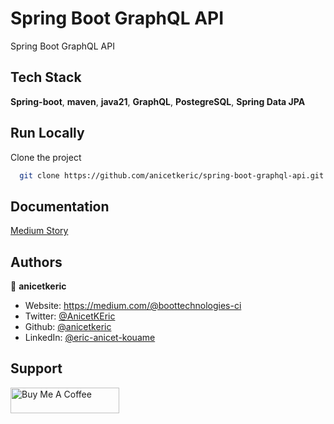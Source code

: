 # Spring Boot GraphQL API

Spring Boot GraphQL API

## Tech Stack

**Spring-boot**, **maven**, **java21**, **GraphQL**, **PostegreSQL**, **Spring Data JPA**


## Run Locally

Clone the project

```bash
  git clone https://github.com/anicetkeric/spring-boot-graphql-api.git
```

## Documentation

[Medium Story](https://boottechnologies-ci.medium.com/spring-boot-graphql-api-77b21fcce363)

## Authors

👤 **anicetkeric**

* Website: https://medium.com/@boottechnologies-ci
* Twitter: [@AnicetKEric](https://twitter.com/AnicetKEric)
* Github: [@anicetkeric](https://github.com/anicetkeric)
* LinkedIn: [@eric-anicet-kouame](https://linkedin.com/in/eric-anicet-kouame-49029577)

## Support
<a href="https://www.buymeacoffee.com/boottechnou" target="_blank"><img src="https://cdn.buymeacoffee.com/buttons/default-orange.png" alt="Buy Me A Coffee" height="41" width="174"></a>
